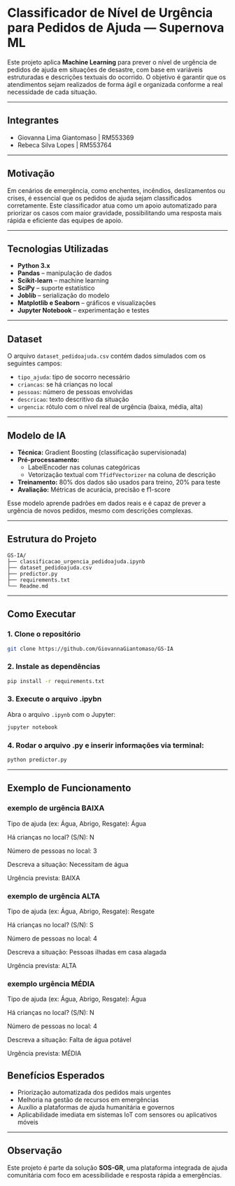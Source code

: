 # Classificador de Nível de Urgência para Pedidos de Ajuda — Supernova ML

Este projeto aplica **Machine Learning** para prever o nível de urgência de pedidos de ajuda em situações de desastre, com base em variáveis estruturadas e descrições textuais do ocorrido. O objetivo é garantir que os atendimentos sejam realizados de forma ágil e organizada conforme a real necessidade de cada situação.

---

## Integrantes

- Giovanna Lima Giantomaso | RM553369  
- Rebeca Silva Lopes | RM553764

---

## Motivação

Em cenários de emergência, como enchentes, incêndios, deslizamentos ou crises, é essencial que os pedidos de ajuda sejam classificados corretamente. Este classificador atua como um apoio automatizado para priorizar os casos com maior gravidade, possibilitando uma resposta mais rápida e eficiente das equipes de apoio.

---

## Tecnologias Utilizadas

- **Python 3.x**
- **Pandas** – manipulação de dados
- **Scikit-learn** – machine learning
- **SciPy** – suporte estatístico
- **Joblib** – serialização do modelo
- **Matplotlib e Seaborn** – gráficos e visualizações
- **Jupyter Notebook** – experimentação e testes

---

## Dataset

O arquivo `dataset_pedidoajuda.csv` contém dados simulados com os seguintes campos:

- `tipo_ajuda`: tipo de socorro necessário
- `criancas`: se há crianças no local
- `pessoas`: número de pessoas envolvidas
- `descricao`: texto descritivo da situação
- `urgencia`: rótulo com o nível real de urgência (baixa, média, alta)

---

## Modelo de IA

- **Técnica:** Gradient Boosting (classificação supervisionada)
- **Pré-processamento:**  
  - LabelEncoder nas colunas categóricas  
  - Vetorização textual com `TfidfVectorizer` na coluna de descrição
- **Treinamento:** 80% dos dados são usados para treino, 20% para teste
- **Avaliação:** Métricas de acurácia, precisão e f1-score

Esse modelo aprende padrões em dados reais e é capaz de prever a urgência de novos pedidos, mesmo com descrições complexas.

---

## Estrutura do Projeto

```
GS-IA/
├── classificacao_urgencia_pedidoajuda.ipynb
├── dataset_pedidoajuda.csv
├── predictor.py  
├── requirements.txt      
└── Readme.md                 
```

---

## Como Executar

### 1. Clone o repositório

```bash
git clone https://github.com/GiovannaGiantomaso/GS-IA

```

### 2. Instale as dependências

```bash
pip install -r requirements.txt
```

### 3. Execute o arquivo .ipybn

Abra o arquivo `.ipynb` com o Jupyter:

```bash
jupyter notebook
```

### 4. Rodar o arquivo .py e inserir informações via terminal:

```bash
python predictor.py
```

---

## Exemplo de Funcionamento

### exemplo de urgência BAIXA
Tipo de ajuda (ex: Água, Abrigo, Resgate): Água

Há crianças no local? (S/N): N

Número de pessoas no local: 3

Descreva a situação: Necessitam de água

 Urgência prevista: BAIXA


### exemplo de urgência ALTA

Tipo de ajuda (ex: Água, Abrigo, Resgate): Resgate

Há crianças no local? (S/N): S

Número de pessoas no local: 4

Descreva a situação: Pessoas ilhadas em casa alagada

Urgência prevista: ALTA

### exemplo urgência MÉDIA

Tipo de ajuda (ex: Água, Abrigo, Resgate): Água

Há crianças no local? (S/N): N

Número de pessoas no local: 4

Descreva a situação: Falta de água potável

Urgência prevista: MÉDIA


## Benefícios Esperados

- Priorização automatizada dos pedidos mais urgentes
- Melhoria na gestão de recursos em emergências
- Auxílio a plataformas de ajuda humanitária e governos
- Aplicabilidade imediata em sistemas IoT com sensores ou aplicativos móveis

---

## Observação

Este projeto é parte da solução **SOS-GR**, uma plataforma integrada de ajuda comunitária com foco em acessibilidade e resposta rápida a emergências.
